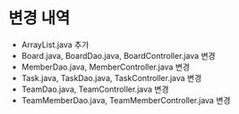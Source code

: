 # 변경 내역

- ArrayList.java 추가
- Board.java, BoardDao.java, BoardController.java 변경
- MemberDao.java, MemberController.java 변경
- Task.java, TaskDao.java, TaskController.java 변경
- TeamDao.java, TeamController.java 변경
- TeamMemberDao.java, TeamMemberController.java 변경